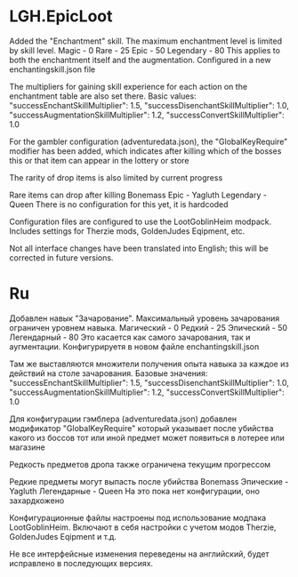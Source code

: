 # LGH.EpicLoot

Added the "Enchantment" skill.
The maximum enchantment level is limited by skill level.
Magic - 0
Rare - 25
Epic - 50
Legendary - 80
This applies to both the enchantment itself and the augmentation.
Configured in a new enchantingskill.json file

The multipliers for gaining skill experience for each action on the enchantment table are also set there.
Basic values:
"successEnchantSkillMultiplier": 1.5,
"successDisenchantSkillMultiplier": 1.0,
"successAugmentationSkillMultiplier": 1.2,
"successConvertSkillMultiplier": 1.0

For the gambler configuration (adventuredata.json), the "GlobalKeyRequire" modifier has been added, which indicates after killing which of the bosses this or that item can appear in the lottery or store

The rarity of drop items is also limited by current progress

Rare items can drop after killing Bonemass
Epic - Yagluth
Legendary - Queen
There is no configuration for this yet, it is hardcoded

Configuration files are configured to use the LootGoblinHeim modpack. Includes settings for Therzie mods, GoldenJudes Eqipment, etc.

Not all interface changes have been translated into English; this will be corrected in future versions.

# Ru

Добавлен навык "Зачарование".
Максимальный уровень зачарования ограничен уровнем навыка.
Магический - 0
Редкий - 25
Эпический - 50
Легендарный - 80
Это касается как самого зачарования, так и аугментации.
Конфигурируетя в новом файле enchantingskill.json

Там же выставляются множители получения опыта навыка за каждое из действий на столе зачарования.
Базовые значения:
"successEnchantSkillMultiplier": 1.5,
"successDisenchantSkillMultiplier": 1.0,
"successAugmentationSkillMultiplier": 1.2,
"successConvertSkillMultiplier": 1.0

Для конфигурации гэмблера (adventuredata.json) добавлен модификатор "GlobalKeyRequire" который указывает после убийства какого из боссов тот или иной предмет может появиться в лотерее или магазине

Редкость предметов дропа также ограничена текущим прогрессом

Редкие предметы могут выпасть после убийства Bonemass
Эпические - Yagluth
Легендарные - Queen
На это пока нет конфигурации, оно захардкожено

Конфигурационные файлы настроены под использование модпака LootGoblinHeim. Включают в себя настройки с учетом модов Therzie, GoldenJudes Eqipment и т.д.

Не все интерфейсные изменения переведены на английский, будет исправлено в последующих версиях.
